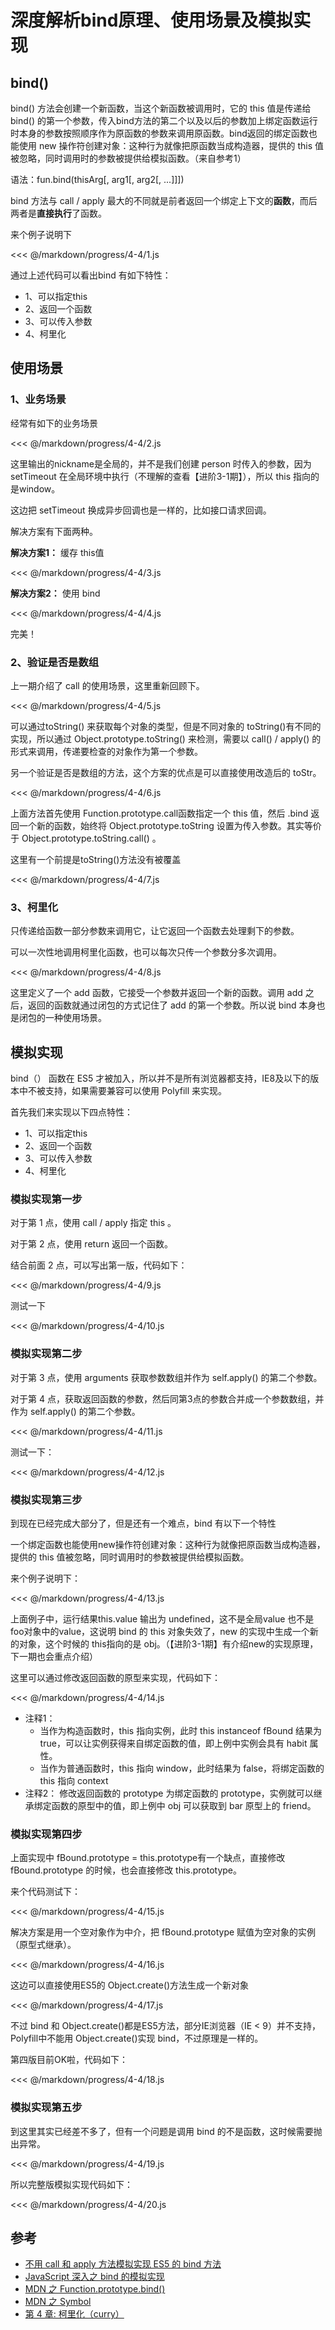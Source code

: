 # 深度解析bind原理、使用场景及模拟实现

## bind()

bind() 方法会创建一个新函数，当这个新函数被调用时，它的 this 值是传递给 bind() 的第一个参数，传入bind方法的第二个以及以后的参数加上绑定函数运行时本身的参数按照顺序作为原函数的参数来调用原函数。bind返回的绑定函数也能使用 new 操作符创建对象：这种行为就像把原函数当成构造器，提供的 this 值被忽略，同时调用时的参数被提供给模拟函数。（来自参考1）

语法：fun.bind(thisArg[, arg1[, arg2[, ...]]])

bind 方法与 call / apply 最大的不同就是前者返回一个绑定上下文的**函数**，而后两者是**直接执行**了函数。

来个例子说明下

<<< @/markdown/progress/4-4/1.js

通过上述代码可以看出bind 有如下特性：

- 1、可以指定this
- 2、返回一个函数
- 3、可以传入参数
- 4、柯里化

## 使用场景

### 1、业务场景
经常有如下的业务场景

<<< @/markdown/progress/4-4/2.js

这里输出的nickname是全局的，并不是我们创建 person 时传入的参数，因为 setTimeout 在全局环境中执行（不理解的查看【进阶3-1期】），所以 this 指向的是window。

这边把 setTimeout 换成异步回调也是一样的，比如接口请求回调。

解决方案有下面两种。

**解决方案1：** 缓存 this值

<<< @/markdown/progress/4-4/3.js

**解决方案2：** 使用 bind

<<< @/markdown/progress/4-4/4.js

完美！

### 2、验证是否是数组

上一期介绍了 call 的使用场景，这里重新回顾下。

<<< @/markdown/progress/4-4/5.js

可以通过toString() 来获取每个对象的类型，但是不同对象的 toString()有不同的实现，所以通过 Object.prototype.toString() 来检测，需要以 call() / apply() 的形式来调用，传递要检查的对象作为第一个参数。

另一个验证是否是数组的方法，这个方案的优点是可以直接使用改造后的 toStr。

<<< @/markdown/progress/4-4/6.js

上面方法首先使用 Function.prototype.call函数指定一个 this 值，然后 .bind 返回一个新的函数，始终将 Object.prototype.toString 设置为传入参数。其实等价于 Object.prototype.toString.call() 。

这里有一个前提是toString()方法没有被覆盖

<<< @/markdown/progress/4-4/7.js

### 3、柯里化

只传递给函数一部分参数来调用它，让它返回一个函数去处理剩下的参数。

可以一次性地调用柯里化函数，也可以每次只传一个参数分多次调用。

<<< @/markdown/progress/4-4/8.js

这里定义了一个 add 函数，它接受一个参数并返回一个新的函数。调用 add 之后，返回的函数就通过闭包的方式记住了 add 的第一个参数。所以说 bind 本身也是闭包的一种使用场景。

## 模拟实现

bind（） 函数在 ES5 才被加入，所以并不是所有浏览器都支持，IE8及以下的版本中不被支持，如果需要兼容可以使用 Polyfill 来实现。

首先我们来实现以下四点特性：

- 1、可以指定this
- 2、返回一个函数
- 3、可以传入参数
- 4、柯里化

### 模拟实现第一步

对于第 1 点，使用 call / apply 指定 this 。

对于第 2 点，使用 return 返回一个函数。

结合前面 2 点，可以写出第一版，代码如下：

<<< @/markdown/progress/4-4/9.js

测试一下

<<< @/markdown/progress/4-4/10.js

### 模拟实现第二步

对于第 3 点，使用 arguments 获取参数数组并作为 self.apply() 的第二个参数。

对于第 4 点，获取返回函数的参数，然后同第3点的参数合并成一个参数数组，并作为 self.apply() 的第二个参数。

<<< @/markdown/progress/4-4/11.js

测试一下：

<<< @/markdown/progress/4-4/12.js

### 模拟实现第三步

到现在已经完成大部分了，但是还有一个难点，bind 有以下一个特性

一个绑定函数也能使用new操作符创建对象：这种行为就像把原函数当成构造器，提供的 this 值被忽略，同时调用时的参数被提供给模拟函数。

来个例子说明下：

<<< @/markdown/progress/4-4/13.js

上面例子中，运行结果this.value 输出为 undefined，这不是全局value 也不是foo对象中的value，这说明 bind 的 this 对象失效了，new 的实现中生成一个新的对象，这个时候的 this指向的是 obj。（【进阶3-1期】有介绍new的实现原理，下一期也会重点介绍）

这里可以通过修改返回函数的原型来实现，代码如下：

<<< @/markdown/progress/4-4/14.js

- 注释1：
    - 当作为构造函数时，this 指向实例，此时 this instanceof fBound 结果为 true，可以让实例获得来自绑定函数的值，即上例中实例会具有 habit 属性。
    - 当作为普通函数时，this 指向 window，此时结果为 false，将绑定函数的 this 指向 context
- 注释2： 修改返回函数的 prototype 为绑定函数的 prototype，实例就可以继承绑定函数的原型中的值，即上例中 obj 可以获取到 bar 原型上的 friend。

### 模拟实现第四步

上面实现中 fBound.prototype = this.prototype有一个缺点，直接修改 fBound.prototype 的时候，也会直接修改 this.prototype。

来个代码测试下：

<<< @/markdown/progress/4-4/15.js

解决方案是用一个空对象作为中介，把 fBound.prototype 赋值为空对象的实例（原型式继承）。

<<< @/markdown/progress/4-4/16.js

这边可以直接使用ES5的 Object.create()方法生成一个新对象

<<< @/markdown/progress/4-4/17.js

不过 bind 和 Object.create()都是ES5方法，部分IE浏览器（IE < 9）并不支持，Polyfill中不能用 Object.create()实现 bind，不过原理是一样的。

第四版目前OK啦，代码如下：

<<< @/markdown/progress/4-4/18.js

### 模拟实现第五步

到这里其实已经差不多了，但有一个问题是调用 bind 的不是函数，这时候需要抛出异常。

<<< @/markdown/progress/4-4/19.js

所以完整版模拟实现代码如下：

<<< @/markdown/progress/4-4/20.js

## 参考

- [不用 call 和 apply 方法模拟实现 ES5 的 bind 方法](https://www.cnblogs.com/libin-1/p/6799263.html)
- [JavaScript 深入之 bind 的模拟实现](https://github.com/mqyqingfeng/Blog/issues/12)
- [MDN 之 Function.prototype.bind()](https://developer.mozilla.org/zh-CN/docs/Web/JavaScript/Reference/Global_Objects/Function/bind)
- [MDN 之 Symbol](https://developer.mozilla.org/zh-CN/docs/Web/JavaScript/Reference/Global_Objects/Symbol)
- [第 4 章: 柯里化（curry）](https://llh911001.gitbooks.io/mostly-adequate-guide-chinese/content/ch4.html#%E4%B8%8D%E4%BB%85%E4%BB%85%E6%98%AF%E5%8F%8C%E5%85%B3%E8%AF%AD%E5%92%96%E5%96%B1)